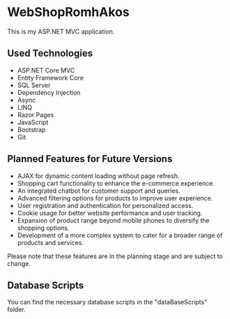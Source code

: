 # WebShopRomhAkos

This is my ASP.NET MVC application.

## Used Technologies

- ASP.NET Core MVC
- Entity Framework Core
- SQL Server
- Dependency Injection
- Async
- LINQ
- Razor Pages
- JavaScript
- Bootstrap
- Git

## Planned Features for Future Versions

- AJAX for dynamic content loading without page refresh.
- Shopping cart functionality to enhance the e-commerce experience.
- An integrated chatbot for customer support and queries.
- Advanced filtering options for products to improve user experience.
- User registration and authentication for personalized access.
- Cookie usage for better website performance and user tracking.
- Expansion of product range beyond mobile phones to diversify the shopping options.
- Development of a more complex system to cater for a broader range of products and services.

Please note that these features are in the planning stage and are subject to change.

## Database Scripts

You can find the necessary database scripts in the "dataBaseScripts" folder.